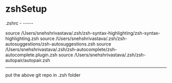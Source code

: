 # zshSetup

.zshrc - -----

source /Users/snehshrivastava/.zsh/zsh-syntax-highlighting/zsh-syntax-highlighting.zsh
source /Users/snehshrivastava/.zsh/zsh-autosuggestions/zsh-autosuggestions.zsh
source /Users/snehshrivastava/.zsh/zsh-autocomplete/zsh-autocomplete.plugin.zsh
source /Users/snehshrivastava/.zsh/zsh-autopair/autopair.zsh

----------------

put the above git repo in .zsh folder
